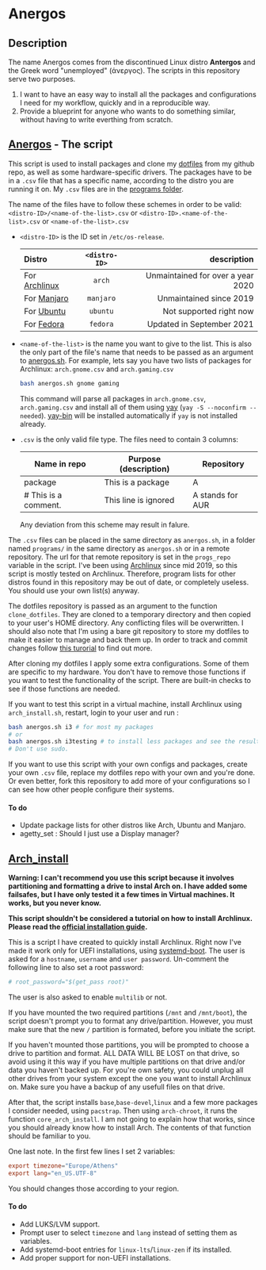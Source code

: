 # Anergos

## Description

The name Anergos comes from the discontinued Linux distro **Antergos** and the Greek word "unemployed" (άνεργος). The scripts in this repository serve two purposes.

1. I want to have an easy way to install all the packages and configurations I need for my workflow, quickly and in a reproducible way.
2. Provide a blueprint for anyone who wants to do something similar, without having to write everthing from scratch.

## [Anergos](https://github.com/ispanos/anergos/blob/master/anergos.sh) - The script

This script is used to install packages and clone my [dotfiles](https://github.com/ispanos/dotfiles) from my github repo, as well as some hardware-specific drivers.
The packages have to be in a `.csv` file that has a specific name, according to the distro you are running it on. My `.csv` files are in the [programs folder](https://github.com/ispanos/anergos/tree/master/programs).

The name of the files have to follow these schemes in order to be valid:
`<distro-ID>/<name-of-the-list>.csv` or
`<distro-ID>.<name-of-the-list>.csv` or
`<name-of-the-list>.csv`

- `<distro-ID>` is the ID set in `/etc/os-release`.

    | Distro | `<distro-ID>` | description  |
    | :---        |    :----:   |          ---: |
    | For [Archlinux](https://www.archlinux.org/)| `arch` | Unmaintained for over a year 2020 |
    | For [Manjaro](https://manjaro.org/)| `manjaro` | Unmaintained since 2019 |
    | For [Ubuntu](https://ubuntu.com/)| `ubuntu` |  Not supported right now |
    | For [Fedora](https://getfedora.org/)| `fedora` | Updated in September 2021 |

- `<name-of-the-list>` is the name you want to give to the list.
    This is also the only part of the file's name that needs to be passed as an argument to [anergos.sh](https://github.com/ispanos/anergos/blob/master/anergos.sh).
    For example, lets say you have two lists of packages for Archlinux:
    `arch.gnome.csv` and `arch.gaming.csv`

    ```sh
    bash anergos.sh gnome gaming
    ```

    This command will parse all packages in `arch.gnome.csv`, `arch.gaming.csv` and install all of them using [yay](https://github.com/Jguer/yay) (`yay -S --noconfirm --needed`). [yay-bin](https://aur.archlinux.org/packages/yay-bin/) will be installed automatically if `yay` is not installed already.

- `.csv` is the only valid file type.
    The files need to contain 3 columns:

     Name in repo | Purpose (description) | Repository
    | ------------- |-------------| -----|
     package | This is a package | A
     \# This is a comment. | This line is ignored | A stands for AUR

    Any deviation from this scheme may result in falure.

The `.csv` files can be placed in the same directory as `anergos.sh`, in a folder named `programs/` in the same directory as `anergos.sh` or in a remote repository. The url for that remote repository is set in the `progs_repo` variable in the script.
I've been using [Archlinux](https://www.archlinux.org/) since mid 2019, so this script is mostly tested on Archlinux. Therefore, program lists for other distros found in this repository may be out of date, or completely useless. You should use your own list(s) anyway.

The dotfiles repository is passed as an argument to the function `clone_dotfiles`. They are cloned to a temporary directory and then copied to your user's HOME directory. Any conflicting files will be overwritten. I should also note that I'm using a bare git repository to store my dotfiles to make it easier to manage and back them up. In order to track and commit changes follow [this turorial](https://www.atlassian.com/git/tutorials/dotfiles) to find out more.

After cloning my dotfiles I apply some extra configurations. Some of them are specific to my hardware. You don't have to remove those functions if you want to test the functionality of the script. There are built-in checks to see if those functions are needed.

If you want to test this script in a virtual machine, install Archlinux using `arch_install.sh`, restart, login to your user and run :

```sh
bash anergos.sh i3 # for most my packages
# or
bash anergos.sh i3testing # to install less packages and see the results faster.
# Don't use sudo.
```

If you want to use this script with your own configs and packages, create your own `.csv` file, replace my dotfiles repo with your own and you're done. Or even better, fork this repository to add more of your configurations so I can see how other people configure their systems.

#### To do

- Update package lists for other distros like Arch, Ubuntu and Manjaro.
- agetty_set : Should I just use a Display manager?

## [Arch_install](https://github.com/ispanos/anergos/blob/master/arch_install.sh)

**Warning: I can't recommend you use this script because it involves partitioning and formatting a drive to instal Arch on. I have added some failsafes, but I have only tested it a few times in Virtual machines. It works, but you never know.**

**This script shouldn't be considered a tutorial on how to install Archlinux. Please read the [official installation guide](https://wiki.archlinux.org/index.php/Installation_guide).**

This is a script I have created to quickly install Archlinux. Right now I've made it work only for UEFI installations, using [systemd-boot](https://wiki.archlinux.org/index.php/Systemd-boot).
The user is asked for a `hostname`, `username` and `user password`.
Un-comment the following line to also set a root password:

```sh
# root_password="$(get_pass root)"
```

The user is also asked to enable `multilib` or not.

If you have mounted the two required partitions (`/mnt` and `/mnt/boot`), the script doesn't prompt you to format any drive/partition. However, you must make sure that the new `/` partition is formated, before you initiate the script.

If you haven't mounted those partitions, you will be prompted to choose a drive to partition and format. ALL DATA WILL BE LOST on that drive, so avoid using it this way if you have multiple partitions on that drive and/or data you haven't backed up. For you're own safety, you could unplug all other drives from your system except the one you want to install Archlinux on. Make sure you have a backup of any usefull files on that drive.

After that, the script installs `base`,`base-devel`,`linux` and a few more packages I consider needed, using `pacstrap`. Then using `arch-chroot`, it runs the function `core_arch_install`. I am not going to explain how that works, since you should already know how to install Arch. The contents of that function should be familiar to you.

One last note. In the first few lines I set 2 variables:

```conf
export timezone="Europe/Athens"
export lang="en_US.UTF-8"
```

You should changes those according to your region.

#### To do

- Add LUKS/LVM support.
- Prompt user to select `timezone` and `lang` instead of setting them as variables.
- Add systemd-boot entries for `linux-lts`/`linux-zen` if its installed.
- Add proper support for non-UEFI installations.
